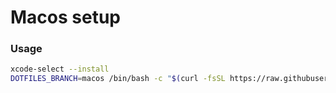 # Macos setup

### Usage

```bash
xcode-select --install
DOTFILES_BRANCH=macos /bin/bash -c "$(curl -fsSL https://raw.githubusercontent.com/brycekbargar/dotfiles/macos/macos/setup.sh)"
```

